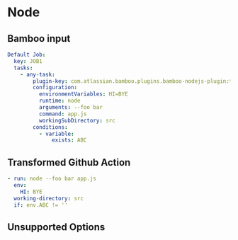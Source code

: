 # Node

## Bamboo input

```yaml
Default Job:
  key: JOB1
  tasks:
    - any-task:
        plugin-key: com.atlassian.bamboo.plugins.bamboo-nodejs-plugin:task.builder.node
        configuration:
          environmentVariables: HI=BYE
          runtime: node
          arguments: --foo bar
          command: app.js
          workingSubDirectory: src
        conditions:
          - variable:
              exists: ABC
```

## Transformed Github Action

```yaml
- run: node --foo bar app.js
  env:
    HI: BYE
  working-directory: src
  if: env.ABC != ''
```

## Unsupported Options
